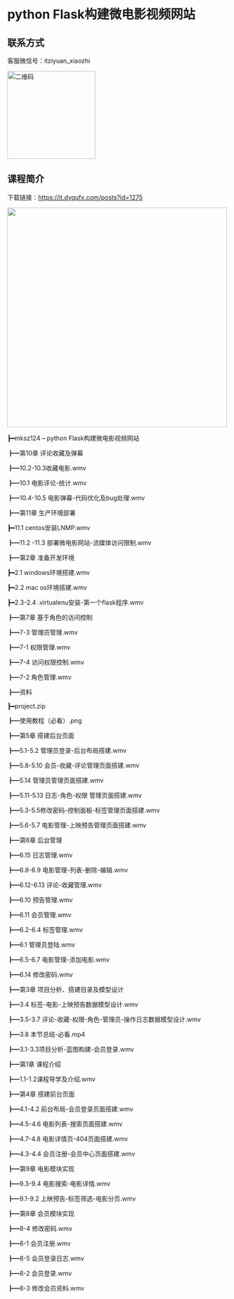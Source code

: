# python Flask构建微电影视频网站

## 联系方式

客服微信号：itziyuan_xiaozhi

<img src="https://ziyuanyun.oss-cn-guangzhou.aliyuncs.com/common/20240614073449/666b82192834a.jpg" width="200" height="200" alt="二维码">

## 课程简介

下载链接：https://it.dyqufx.com/posts?id=1275

<img src="https://ziyuanyun.oss-cn-guangzhou.aliyuncs.com/yun/20240515153653/66446615516d0.jpg" width="500" alt="">

  ┣━mksz124 &#8211; python Flask构建微电影视频网站

 ┣━第10章 评论收藏及弹幕

 ┣━10.2-10.3收藏电影.wmv

 ┣━10.1 电影评论-统计.wmv

 ┣━10.4-10.5 电影弹幕-代码优化及bug处理.wmv

 ┣━第11章 生产环境部署

 ┣━11.1 centos安装LNMP.wmv

 ┣━11.2 -11.3 部署微电影网站-流媒体访问限制.wmv

 ┣━第2章 准备开发环境

 ┣━2.1 windows环境搭建.wmv

 ┣━2.2 mac os环境搭建.wmv

 ┣━2.3-2.4 .virtualenu安装-第一个flask程序.wmv

 ┣━第7章 基于角色的访问控制

 ┣━7-3 管理员管理.wmv

 ┣━7-1 权限管理.wmv

 ┣━7-4 访问权限控制.wmv

 ┣━7-2 角色管理.wmv

 ┣━资料

 ┣━project.zip

 ┣━使用教程（必看）.png

 ┣━第5章 搭建后台页面

 ┣━5.1-5.2 管理员登录-后台布局搭建.wmv

 ┣━5.8-5.10 会员-收藏-评论管理页面搭建.wmv

 ┣━5.14 管理员管理页面搭建.wmv

 ┣━5.11-5.13 日志-角色-权限 管理页面搭建.wmv

 ┣━5.3-5.5修改密码-控制面板-标签管理页面搭建.wmv

 ┣━5.6-5.7 电影管理-上映预告管理页面搭建.wmv

 ┣━第6章 后台管理

 ┣━6.15 日志管理.wmv

 ┣━6.8-6.9 电影管理-列表-删除-编辑.wmv

 ┣━6.12-6.13 评论-收藏管理.wmv

 ┣━6.10 预告管理.wmv

 ┣━6.11 会员管理.wmv

 ┣━6.2-6.4 标签管理.wmv

 ┣━6.1 管理员登陆.wmv

 ┣━6.5-6.7 电影管理-添加电影.wmv

 ┣━6.14 修改密码.wmv

 ┣━第3章 项目分析、搭建目录及模型设计

 ┣━3.4 标签-电影-上映预告数据模型设计.wmv

 ┣━3.5-3.7 评论-收藏-权限-角色-管理员-操作日志数据模型设计.wmv

 ┣━3.8 本节总结-必看.mp4

 ┣━3.1-3.3项目分析-蓝图构建-会员登录.wmv

 ┣━第1章 课程介绍

 ┣━1.1-1.2课程导学及介绍.wmv

 ┣━第4章 搭建前台页面

 ┣━4.1-4.2 前台布局-会员登录页面搭建.wmv

 ┣━4.5-4.6 电影列表-搜索页面搭建.wmv

 ┣━4.7-4.8 电影详情页-404页面搭建.wmv

 ┣━4.3-4.4 会员注册-会员中心页面搭建.wmv

 ┣━第9章 电影模块实现

 ┣━9.3-9.4 电影搜索-电影详情.wmv

 ┣━9.1-9.2 上映预告-标签筛选-电影分页.wmv

 ┣━第8章 会员模块实现

 ┣━8-4 修改密码.wmv

 ┣━8-1 会员注册.wmv

 ┣━8-5 会员登录日志.wmv

 ┣━8-2 会员登录.wmv

 ┣━8-3 修改会员资料.wmv

  